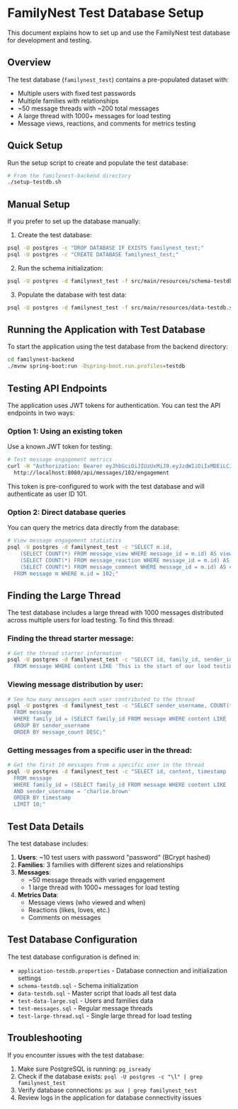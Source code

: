 # FamilyNest Test Database Setup

This document explains how to set up and use the FamilyNest test database for development and testing.

## Overview

The test database (`familynest_test`) contains a pre-populated dataset with:
- Multiple users with fixed test passwords
- Multiple families with relationships
- ~50 message threads with ~200 total messages
- A large thread with 1000+ messages for load testing
- Message views, reactions, and comments for metrics testing

## Quick Setup

Run the setup script to create and populate the test database:

```bash
# From the familynest-backend directory
./setup-testdb.sh
```

## Manual Setup

If you prefer to set up the database manually:

1. Create the test database:
```bash
psql -U postgres -c "DROP DATABASE IF EXISTS familynest_test;"
psql -U postgres -c "CREATE DATABASE familynest_test;"
```

2. Run the schema initialization:
```bash
psql -U postgres -d familynest_test -f src/main/resources/schema-testdb.sql
```

3. Populate the database with test data:
```bash
psql -U postgres -d familynest_test -f src/main/resources/data-testdb.sql
```

## Running the Application with Test Database

To start the application using the test database from the backend directory:

```bash
cd familynest-backend
./mvnw spring-boot:run -Dspring-boot.run.profiles=testdb
```

## Testing API Endpoints

The application uses JWT tokens for authentication. You can test the API endpoints in two ways:

### Option 1: Using an existing token

Use a known JWT token for testing:

```bash
# Test message engagement metrics
curl -H "Authorization: Bearer eyJhbGciOiJIUzUxMiJ9.eyJzdWIiOiIxMDEiLCJyb2xlIjoiVVNFUiIsImV4cCI6MTc0NjY1MDI2OX0.S-kbcG3qS6C8UgiN4GVLtjwbloHZda5c5qfG76WBCqnOWKEnowA47grgz9YaIKn0H0FLzbboB4CAm4GIwbgjXw" \
  http://localhost:8080/api/messages/102/engagement
```

This token is pre-configured to work with the test database and will authenticate as user ID 101.

### Option 2: Direct database queries

You can query the metrics data directly from the database:

```bash
# View message engagement statistics
psql -U postgres -d familynest_test -c "SELECT m.id, 
    (SELECT COUNT(*) FROM message_view WHERE message_id = m.id) AS views,
    (SELECT COUNT(*) FROM message_reaction WHERE message_id = m.id) AS reactions,
    (SELECT COUNT(*) FROM message_comment WHERE message_id = m.id) AS comments
  FROM message m WHERE m.id = 102;"
```

## Finding the Large Thread

The test database includes a large thread with 1000 messages distributed across multiple users for load testing. To find this thread:

### Finding the thread starter message:

```bash
# Get the thread starter information
psql -U postgres -d familynest_test -c "SELECT id, family_id, sender_id, sender_username, content 
  FROM message WHERE content LIKE 'This is the start of our load testing thread%';"
```

### Viewing message distribution by user:

```bash
# See how many messages each user contributed to the thread
psql -U postgres -d familynest_test -c "SELECT sender_username, COUNT(*) as message_count 
  FROM message 
  WHERE family_id = (SELECT family_id FROM message WHERE content LIKE 'This is the start of our load testing thread%') 
  GROUP BY sender_username 
  ORDER BY message_count DESC;"
```

### Getting messages from a specific user in the thread:

```bash
# Get the first 10 messages from a specific user in the thread
psql -U postgres -d familynest_test -c "SELECT id, content, timestamp 
  FROM message 
  WHERE family_id = (SELECT family_id FROM message WHERE content LIKE 'This is the start of our load testing thread%')
  AND sender_username = 'charlie.brown'
  ORDER BY timestamp
  LIMIT 10;"
```

## Test Data Details

The test database includes:

1. **Users**: ~10 test users with password "password" (BCrypt hashed)
2. **Families**: 3 families with different sizes and relationships
3. **Messages**: 
   - ~50 message threads with varied engagement
   - 1 large thread with 1000+ messages for load testing
4. **Metrics Data**:
   - Message views (who viewed and when)
   - Reactions (likes, loves, etc.)
   - Comments on messages

## Test Database Configuration

The test database configuration is defined in:
- `application-testdb.properties` - Database connection and initialization settings
- `schema-testdb.sql` - Schema initialization
- `data-testdb.sql` - Master script that loads all test data
- `test-data-large.sql` - Users and families data
- `test-messages.sql` - Regular message threads
- `test-large-thread.sql` - Single large thread for load testing

## Troubleshooting

If you encounter issues with the test database:

1. Make sure PostgreSQL is running: `pg_isready`
2. Check if the database exists: `psql -U postgres -c "\l" | grep familynest_test`
3. Verify database connections: `ps aux | grep familynest_test`
4. Review logs in the application for database connectivity issues 